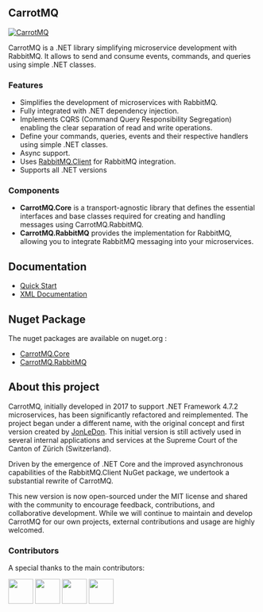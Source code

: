 ## CarrotMQ

[![CarrotMQ](https://github.com/SupremeCourtZurich/CarrotMQ/actions/workflows/main.yml/badge.svg?branch=main)](https://github.com/SupremeCourtZurich/CarrotMQ/actions/workflows/main.yml)

CarrotMQ is a .NET library simplifying microservice development with RabbitMQ. It allows to send and consume events, commands, and queries using simple .NET classes.

### Features

- Simplifies the development of microservices with RabbitMQ.
- Fully integrated with .NET dependency injection.
- Implements CQRS (Command Query Responsibility Segregation) enabling the clear separation of read and write operations.
- Define your commands, queries, events and their respective handlers using simple .NET classes.
- Async support.
- Uses [RabbitMQ.Client](https://github.com/rabbitmq/rabbitmq-dotnet-client) for RabbitMQ integration.
- Supports all .NET versions

### Components

- **CarrotMQ.Core** is a transport-agnostic library that defines the essential interfaces and base classes required for creating and handling messages using CarrotMQ.RabbitMQ.
- **CarrotMQ.RabbitMQ** provides the implementation for RabbitMQ, allowing you to integrate RabbitMQ messaging into your microservices.


## Documentation

* [Quick Start](https://SupremeCourtZurich.github.io/CarrotMQ/docs/quick_start.html)
* [XML Documentation](https://SupremeCourtZurich.github.io/CarrotMQ/xmlDoc/CarrotMQ.Core.html)

## Nuget Package

The nuget packages are available on nuget.org :

* [CarrotMQ.Core](https://www.nuget.org/packages/CarrotMQ.Core/)
* [CarrotMQ.RabbitMQ](https://www.nuget.org/packages/CarrotMQ.RabbitMQ/)


## About this project

CarrotMQ, initially developed in 2017 to support .NET Framework 4.7.2 microservices, has been significantly refactored and reimplemented. The project began under a different name, with the original concept and first version created by [JonLeDon](https://github.com/JonLeDon).  This initial version is still actively used in several internal applications and services at the Supreme Court of the Canton of Zürich (Switzerland).

Driven by the emergence of .NET Core and the improved asynchronous capabilities of the RabbitMQ.Client NuGet package, we undertook a substantial rewrite of CarrotMQ.

This new version is now open-sourced under the MIT license and shared with the community to encourage feedback, contributions, and collaborative development.  While we will continue to maintain and develop CarrotMQ for our own projects, external contributions and usage are highly welcomed.

### Contributors

A special thanks to the main contributors:

[<img src="https://github.com/JonLeDon.png?size=50" width="50" height="50">](https://github.com/JonLeDon)
[<img src="https://github.com/guido-frerker.png?size=50" width="50" height="50">](https://github.com/guido-frerker)
[<img src="https://github.com/adrian-moll.png?size=50" width="50" height="50">](https://github.com/adrian-moll)
[<img src="https://github.com/florinulrich.png?size=50" width="50" height="50">](https://github.com/florinulrich)
